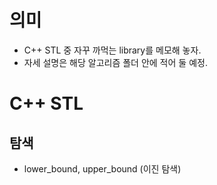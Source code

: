 # 의미 

- C++ STL 중 자꾸 까먹는 library를 메모해 놓자.
- 자세 설명은 해당 알고리즘 폴더 안에 적어 둘 예정.

# C++ STL 

## 탐색 

- lower_bound, upper_bound (이진 탐색)